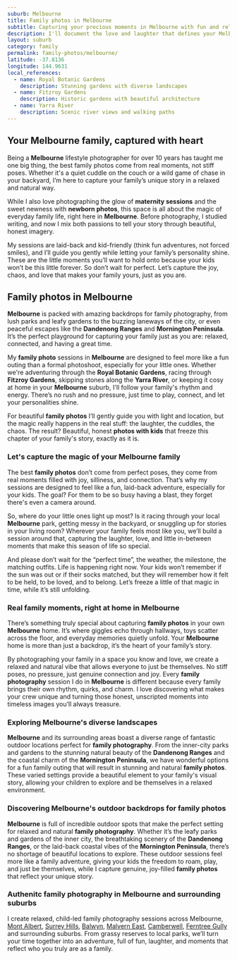 ```yaml
---
suburb: Melbourne
title: Family photos in Melbourne
subtitle: Capturing your precious moments in Melbourne with fun and relaxed family photos
description: I'll document the love and laughter that defines your Melbourne family, either at home or in one of Melbourne's many beautiful outdoor spaces.
layout: suburb
category: family
permalink: family-photos/melbourne/
latitude: -37.8136
longitude: 144.9631
local_references:
  - name: Royal Botanic Gardens
    description: Stunning gardens with diverse landscapes
  - name: Fitzroy Gardens
    description: Historic gardens with beautiful architecture
  - name: Yarra River
    description: Scenic river views and walking paths
---
```


## Your Melbourne family, captured with heart

Being a **Melbourne** lifestyle photographer for over 10 years has taught me one big thing, the best family photos come from real moments, not stiff poses. Whether it's a quiet cuddle on the couch or a wild game of chase in your backyard, I’m here to capture your family’s unique story in a relaxed and natural way.

While I also love photographing the glow of **maternity sessions** and the sweet newness with **newborn photos**, this space is all about the magic of everyday family life, right here in **Melbourne**. Before photography, I studied writing, and now I mix both passions to tell your story through beautiful, honest imagery.

My sessions are laid-back and kid-friendly (think fun adventures, not forced smiles), and I’ll guide you gently while letting your family’s personality shine. These are the little moments you’ll want to hold onto because your kids won’t be this little forever. So don’t wait for perfect. Let’s capture the joy, chaos, and love that makes your family yours, just as you are.

## Family photos in Melbourne

**Melbourne** is packed with amazing backdrops for family photography, from lush parks and leafy gardens to the buzzing laneways of the city, or even peaceful escapes like the **Dandenong Ranges** and **Mornington Peninsula**. It’s the perfect playground for capturing your family just as you are: relaxed, connected, and having a great time.

My **family photo** sessions in **Melbourne** are designed to feel more like a fun outing than a formal photoshoot, especially for your little ones. Whether we're adventuring through the **Royal Botanic Gardens**, racing through **Fitzroy Gardens**, skipping stones along the **Yarra River**, or keeping it cosy at home in your **Melbourne** suburb, I'll follow your family's rhythm and energy. There’s no rush and no pressure, just time to play, connect, and let your personalities shine.

For beautiful **family photos** I’ll gently guide you with light and location, but the magic really happens in the real stuff: the laughter, the cuddles, the chaos. The result? Beautiful, honest **photos with kids** that freeze this chapter of your family's story, exactly as it is.

### Let's capture the magic of your Melbourne family

The best **family photos** don’t come from perfect poses, they come from real moments filled with joy, silliness, and connection. That’s why my sessions are designed to feel like a fun, laid-back adventure, especially for your kids. The goal? For them to be so busy having a blast, they forget there's even a camera around.

So, where do your little ones light up most? Is it racing through your local **Melbourne** park, getting messy in the backyard, or snuggling up for stories in your living room? Wherever your family feels most like you, we’ll build a session around that, capturing the laughter, love, and little in-between moments that make this season of life so special.

And please don’t wait for the “perfect time”, the weather, the milestone, the matching outfits. Life is happening right now. Your kids won’t remember if the sun was out or if their socks matched, but they will remember how it felt to be held, to be loved, and to belong. Let’s freeze a little of that magic in time, while it’s still unfolding.

### Real family moments, right at home in Melbourne

There’s something truly special about capturing **family photos** in your own **Melbourne** home. It’s where giggles echo through hallways, toys scatter across the floor, and everyday memories quietly unfold. Your **Melbourne** home is more than just a backdrop, it’s the heart of your family’s story.

By photographing your family in a space you know and love, we create a relaxed and natural vibe that allows everyone to just be themselves. No stiff poses, no pressure, just genuine connection and joy. Every **family photography** session I do in **Melbourne** is different because every family brings their own rhythm, quirks, and charm. I love discovering what makes your crew unique and turning those honest, unscripted moments into timeless images you’ll always treasure.

### Exploring Melbourne's diverse landscapes

**Melbourne** and its surrounding areas boast a diverse range of fantastic outdoor locations perfect for **family photography**. From the inner-city parks and gardens to the stunning natural beauty of the **Dandenong Ranges** and the coastal charm of the **Mornington Peninsula**, we have wonderful options for a fun family outing that will result in stunning and natural **family photos**. These varied settings provide a beautiful element to your family's visual story, allowing your children to explore and be themselves in a relaxed environment.

### Discovering Melbourne's outdoor backdrops for family photos

**Melbourne** is full of incredible outdoor spots that make the perfect setting for relaxed and natural **family photography**. Whether it’s the leafy parks and gardens of the inner city, the breathtaking scenery of the **Dandenong Ranges**, or the laid-back coastal vibes of the **Mornington Peninsula**, there’s no shortage of beautiful locations to explore. These outdoor sessions feel more like a family adventure, giving your kids the freedom to roam, play, and just be themselves, while I capture genuine, joy-filled **family photos** that reflect your unique story.

### Authenitc family photography in Melbourne and surrounding suburbs

I create relaxed, child-led family photography sessions across Melbourne, [Mont Albert](/family-photos/mont-albert/), [Surrey Hills](/family-photos/surrey-hills/), [Balwyn](/family-photos/balwyn/), [Malvern East](/family-photos/malvern-east/), [Camberwell](/family-photos/camberwell/), [Ferntree Gully](/family-photos/ferntree-gully/) and surrounding suburbs. From grassy reserves to local parks, we’ll turn your time together into an adventure, full of fun, laughter, and moments that reflect who you truly are as a family.
